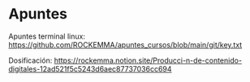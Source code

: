 # Apuntes

Apuntes terminal linux: https://github.com/ROCKEMMA/apuntes_cursos/blob/main/git/key.txt

Dosificación: https://rockemma.notion.site/Producci-n-de-contenido-digitales-12ad521f5c5243d6aec87737036cc694
